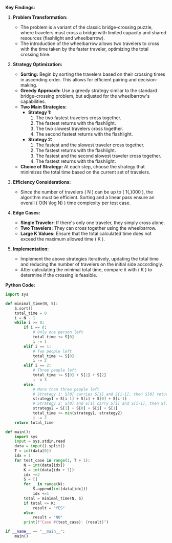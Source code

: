**Key Findings:**

1. **Problem Transformation:**
   - The problem is a variant of the classic bridge-crossing puzzle, where travelers must cross a bridge with limited capacity and shared resources (flashlight and wheelbarrow).
   - The introduction of the wheelbarrow allows two travelers to cross with the time taken by the faster traveler, optimizing the total crossing time.

2. **Strategy Optimization:**
   - **Sorting:** Begin by sorting the travelers based on their crossing times in ascending order. This allows for efficient pairing and decision-making.
   - **Greedy Approach:** Use a greedy strategy similar to the standard bridge-crossing problem, but adjusted for the wheelbarrow's capabilities.
   - **Two Main Strategies:**
     - **Strategy 1:** 
       1. The two fastest travelers cross together.
       2. The fastest returns with the flashlight.
       3. The two slowest travelers cross together.
       4. The second fastest returns with the flashlight.
     - **Strategy 2:**
       1. The fastest and the slowest traveler cross together.
       2. The fastest returns with the flashlight.
       3. The fastest and the second slowest traveler cross together.
       4. The fastest returns with the flashlight.
   - **Choice of Strategy:** At each step, choose the strategy that minimizes the total time based on the current set of travelers.

3. **Efficiency Considerations:**
   - Since the number of travelers \( N \) can be up to \( 1{,}000 \), the algorithm must be efficient. Sorting and a linear pass ensure an overall \( O(N \log N) \) time complexity per test case.

4. **Edge Cases:**
   - **Single Traveler:** If there's only one traveler, they simply cross alone.
   - **Two Travelers:** They can cross together using the wheelbarrow.
   - **Large K Values:** Ensure that the total calculated time does not exceed the maximum allowed time \( K \).

5. **Implementation:**
   - Implement the above strategies iteratively, updating the total time and reducing the number of travelers on the initial side accordingly.
   - After calculating the minimal total time, compare it with \( K \) to determine if the crossing is feasible.

**Python Code:**

```python
import sys

def minimal_time(N, S):
    S.sort()
    total_time = 0
    i = N - 1
    while i >= 0:
        if i == 0:
            # Only one person left
            total_time += S[0]
            i -= 1
        elif i == 1:
            # Two people left
            total_time += S[0]
            i -= 2
        elif i == 2:
            # Three people left
            total_time += S[0] + S[1] + S[2]
            i -= 3
        else:
            # More than three people left
            # Strategy 1: S[0] carries S[i] and S[i-1], then S[0] returns
            strategy1 = S[i-1] + S[i] + S[0] + S[i-1]
            # Strategy 2: S[0] and S[1] carry S[i] and S[i-1], then S[1] returns
            strategy2 = S[1] + S[0] + S[i] + S[1]
            total_time += min(strategy1, strategy2)
            i -= 2
    return total_time

def main():
    import sys
    input = sys.stdin.read
    data = input().split()
    T = int(data[0])
    idx = 1
    for test_case in range(1, T + 1):
        N = int(data[idx])
        K = int(data[idx + 1])
        idx +=2
        S = []
        for _ in range(N):
            S.append(int(data[idx]))
            idx +=1
        total = minimal_time(N, S)
        if total <= K:
            result = "YES"
        else:
            result = "NO"
        print(f"Case #{test_case}: {result}")

if __name__ == "__main__":
    main()
```